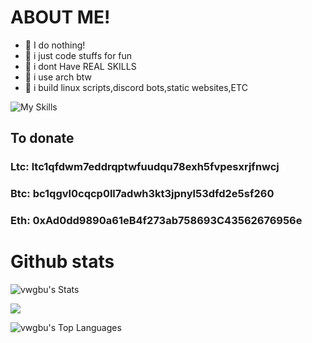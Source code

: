# ABOUT ME!
- 💫 I do nothing!
- 💫 i just code stuffs for fun
- 💫 i dont Have REAL SKILLS
- 💫 i use arch btw
- 💫 i build linux scripts,discord bots,static websites,ETC

![My Skills](https://skillicons.dev/icons?i=js,html,css,python,nodejs)

## To donate
### Ltc: **ltc1qfdwm7eddrqptwfuudqu78exh5fvpesxrjfnwcj**

### Btc: **bc1qgvl0cqcp0ll7adwh3kt3jpnyl53dfd2e5sf260**

### Eth: **0xAd0dd9890a61eB4f273ab758693C43562676956e**

# Github stats 
![vwgbu's Stats](https://github-readme-stats.vercel.app/api?username=vwgbu&theme=cobalt&show_icons=true&hide_border=false&count_private=false)

[![](https://visitcount.itsvg.in/api?id=Vwgbu&label=Profile%20Views&color=12&icon=3&pretty=false)](https://visitcount.itsvg.in)

![vwgbu's Top Languages](https://github-readme-stats.vercel.app/api/top-langs/?username=vwgbu&theme=cobalt&show_icons=true&hide_border=false&layout=compact)

